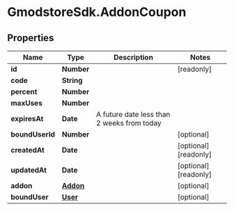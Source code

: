 # GmodstoreSdk.AddonCoupon

## Properties

Name | Type | Description | Notes
------------ | ------------- | ------------- | -------------
**id** | **Number** |  | [readonly] 
**code** | **String** |  | 
**percent** | **Number** |  | 
**maxUses** | **Number** |  | 
**expiresAt** | **Date** | A future date less than 2 weeks from today | 
**boundUserId** | **Number** |  | [optional] 
**createdAt** | **Date** |  | [optional] [readonly] 
**updatedAt** | **Date** |  | [optional] [readonly] 
**addon** | [**Addon**](Addon.md) |  | [optional] 
**boundUser** | [**User**](User.md) |  | [optional] 


